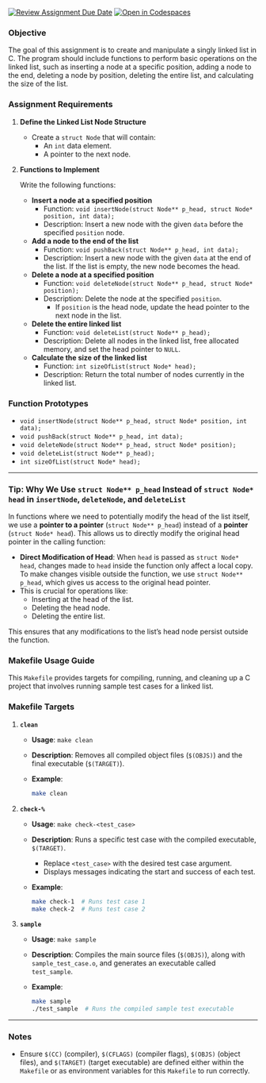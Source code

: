 [![Review Assignment Due Date](https://classroom.github.com/assets/deadline-readme-button-22041afd0340ce965d47ae6ef1cefeee28c7c493a6346c4f15d667ab976d596c.svg)](https://classroom.github.com/a/gwLX0-9Q)
[![Open in Codespaces](https://classroom.github.com/assets/launch-codespace-2972f46106e565e64193e422d61a12cf1da4916b45550586e14ef0a7c637dd04.svg)](https://classroom.github.com/open-in-codespaces?assignment_repo_id=17176530)
### Objective

The goal of this assignment is to create and manipulate a singly linked list in C. The program should include functions to perform basic operations on the linked list, such as inserting a node at a specific position, adding a node to the end, deleting a node by position, deleting the entire list, and calculating the size of the list.

### Assignment Requirements

1. **Define the Linked List Node Structure**
    - Create a `struct Node` that will contain:
        - An `int` data element.
        - A pointer to the next node.
2. **Functions to Implement**
    
    Write the following functions:
    
    - **Insert a node at a specified position**
        - Function: `void insertNode(struct Node** p_head, struct Node* position, int data);`
        - Description: Insert a new node with the given `data` before the specified `position` node.
    - **Add a node to the end of the list**
        - Function: `void pushBack(struct Node** p_head, int data);`
        - Description: Insert a new node with the given `data` at the end of the list. If the list is empty, the new node becomes the head.
    - **Delete a node at a specified position**
        - Function: `void deleteNode(struct Node** p_head, struct Node* position);`
        - Description: Delete the node at the specified `position`.
            - If `position` is the head node, update the head pointer to the next node in the list.
    - **Delete the entire linked list**
        - Function: `void deleteList(struct Node** p_head);`
        - Description: Delete all nodes in the linked list, free allocated memory, and set the head pointer to `NULL`.
    - **Calculate the size of the linked list**
        - Function: `int sizeOfList(struct Node* head);`
        - Description: Return the total number of nodes currently in the linked list.

### Function Prototypes

- `void insertNode(struct Node** p_head, struct Node* position, int data);`
- `void pushBack(struct Node** p_head, int data);`
- `void deleteNode(struct Node** p_head, struct Node* position);`
- `void deleteList(struct Node** p_head);`
- `int sizeOfList(struct Node* head);`

---

### Tip: Why We Use `struct Node** p_head` Instead of `struct Node* head` in `insertNode`, `deleteNode`, and `deleteList`

In functions where we need to potentially modify the head of the list itself, we use a **pointer to a pointer** (`struct Node** p_head`) instead of a **pointer** (`struct Node* head`). This allows us to directly modify the original head pointer in the calling function:

- **Direct Modification of Head**: When `head` is passed as `struct Node* head`, changes made to `head` inside the function only affect a local copy. To make changes visible outside the function, we use `struct Node** p_head`, which gives us access to the original head pointer.
- This is crucial for operations like:
    - Inserting at the head of the list.
    - Deleting the head node.
    - Deleting the entire list.

This ensures that any modifications to the list’s head node persist outside the function.

### Makefile Usage Guide

This `Makefile` provides targets for compiling, running, and cleaning up a C project that involves running sample test cases for a linked list.

### Makefile Targets

1. **`clean`**
    - **Usage**: `make clean`
    - **Description**: Removes all compiled object files (`$(OBJS)`) and the final executable (`$(TARGET)`).
    - **Example**:
        
        ```bash
        make clean
        ```
        
2. **`check-%`**
    - **Usage**: `make check-<test_case>`
    - **Description**: Runs a specific test case with the compiled executable, `$(TARGET)`.
        - Replace `<test_case>` with the desired test case argument.
        - Displays messages indicating the start and success of each test.
    - **Example**:
        
        ```bash
        make check-1  # Runs test case 1
        make check-2  # Runs test case 2
        ```
        
3. **`sample`**
    - **Usage**: `make sample`
    - **Description**: Compiles the main source files (`$(OBJS)`), along with `sample_test_case.o`, and generates an executable called `test_sample`.
    - **Example**:
        
        ```bash
        make sample
        ./test_sample  # Runs the compiled sample test executable
        ```
        

---

### Notes

- Ensure `$(CC)` (compiler), `$(CFLAGS)` (compiler flags), `$(OBJS)` (object files), and `$(TARGET)` (target executable) are defined either within the `Makefile` or as environment variables for this `Makefile` to run correctly.